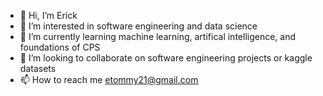 - 👋 Hi, I’m Erick
- 👀 I’m interested in software engineering and data science
- 🌱 I’m currently learning machine learning, artifical intelligence, and foundations of CPS 
- 💞️ I’m looking to collaborate on software engineering projects or kaggle datasets  
- 📫 How to reach me etommy21@gmail.com

<!---
EJT21/EJT21 is a ✨ special ✨ repository because its `README.md` (this file) appears on your GitHub profile.
You can click the Preview link to take a look at your changes.
--->
